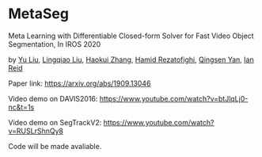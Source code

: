 # MetaSeg
Meta Learning with Differentiable Closed-form Solver for Fast Video Object Segmentation, In IROS 2020

by [Yu Liu](https://sites.google.com/site/yuliuunilau/home), [Lingqiao Liu](https://sites.google.com/site/lingqiaoliu83/home), [Haokui Zhang](https://dblp.org/pid/197/5431.html), [Hamid Rezatofighi](https://research.monash.edu/en/persons/hamid-rezatofighi), [Qingsen Yan](https://qingsenyangit.github.io/), [Ian Reid](https://cs.adelaide.edu.au/~ianr/)

Paper link: https://arxiv.org/abs/1909.13046

Video demo on DAVIS2016:
https://www.youtube.com/watch?v=btJlqLj0-nc&t=1s

Video demo on SegTrackV2:
https://www.youtube.com/watch?v=RUSLrShnQy8



Code will be made avaliable.


